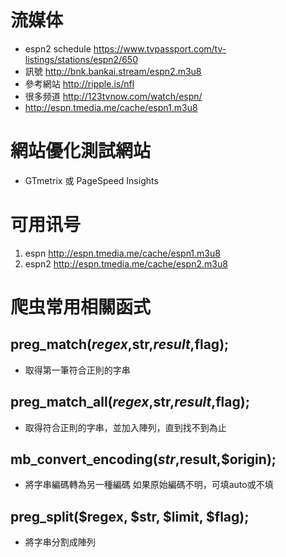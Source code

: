 # 流媒体
- espn2 schedule https://www.tvpassport.com/tv-listings/stations/espn2/650  
- 訊號  http://bnk.bankai.stream/espn2.m3u8
- 參考網站 http://ripple.is/nfl  
- 很多频道 http://123tvnow.com/watch/espn/
- http://espn.tmedia.me/cache/espn1.m3u8  
# 網站優化測試網站 #
- GTmetrix 或 PageSpeed Insights
# 可用讯号
1. espn http://espn.tmedia.me/cache/espn1.m3u8
2. espn2 http://espn.tmedia.me/cache/espn2.m3u8

 # 爬虫常用相關函式 #

## preg_match($regex,$str,$result,$flag);
- 取得第一筆符合正則的字串
## preg_match_all($regex,$str,$result,$flag);
- 取得符合正則的字串，並加入陣列，直到找不到為止
## mb_convert_encoding($str,$result,$origin);
- 將字串編碼轉為另一種編碼 如果原始編碼不明，可填auto或不填
## preg_split($regex, $str, $limit, $flag);
- 將字串分割成陣列
